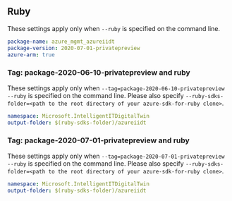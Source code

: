 ## Ruby

These settings apply only when `--ruby` is specified on the command line.

```yaml
package-name: azure_mgmt_azureiidt
package-version: 2020-07-01-privatepreview
azure-arm: true
```

### Tag: package-2020-06-10-privatepreview and ruby

These settings apply only when `--tag=package-2020-06-10-privatepreview --ruby` is specified on the command line.
Please also specify `--ruby-sdks-folder=<path to the root directory of your azure-sdk-for-ruby clone>`.

```yaml $(tag) == 'package-2020-06-10-privatepreview' && $(ruby)
namespace: Microsoft.IntelligentITDigitalTwin
output-folder: $(ruby-sdks-folder)/azureiidt
```
### Tag: package-2020-07-01-privatepreview and ruby

These settings apply only when `--tag=package-2020-07-01-privatepreview --ruby` is specified on the command line.
Please also specify `--ruby-sdks-folder=<path to the root directory of your azure-sdk-for-ruby clone>`.

```yaml $(tag) == 'package-2020-07-01-privatepreview' && $(ruby)
namespace: Microsoft.IntelligentITDigitalTwin
output-folder: $(ruby-sdks-folder)/azureiidt
```